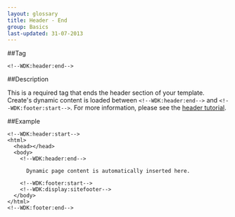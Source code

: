 ```yaml
---
layout: glossary
title: Header - End
group: Basics
last-updated: 31-07-2013
---
```


##Tag

`<!--WDK:header:end-->`

##Description

This is a required tag that ends the header section of your template.
Create's dynamic content is loaded between `<!--WDK:header:end-->` and `<!--WDK:footer:start-->`.
For more information, please see the [header tutorial](pages/tutorials/08the-header.html).

##Example

```
<!--WDK:header:start-->
<html>
  <head></head>
  <body>
    <!--WDK:header:end-->

      Dynamic page content is automatically inserted here.

    <!--WDK:footer:start-->
    <!--WDK:display:sitefooter-->
  </body>
</html>
<!--WDK:footer:end-->
```